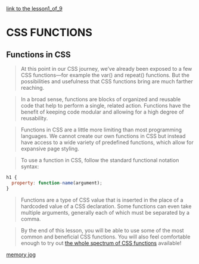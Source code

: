 [link to the lesson1_of_9](https://www.codecademy.com/courses/learn-css-variables-and-functions/lessons/learn-css-functions/exercises/css-functions-intro)

# CSS FUNCTIONS

## Functions in CSS

> At this point in our CSS journey, we’ve already been exposed to a few CSS functions—for example the var() and repeat() functions. But the possibilities and usefulness that CSS functions bring are much farther reaching.

> In a broad sense, functions are blocks of organized and reusable code that help to perform a single, related action. Functions have the benefit of keeping code modular and allowing for a high degree of reusability.

> Functions in CSS are a little more limiting than most programming languages. We cannot create our own functions in CSS but instead have access to a wide variety of predefined functions, which allow for expansive page styling.

> To use a function in CSS, follow the standard functional notation syntax:

```js
h1 {
  property: function-name(argument);
}

```

> Functions are a type of CSS value that is inserted in the place of a hardcoded value of a CSS declaration. Some functions can even take multiple arguments, generally each of which must be separated by a comma.

> By the end of this lesson, you will be able to use some of the most common and beneficial CSS functions. You will also feel comfortable enough to try out [the whole spectrum of CSS functions](https://developer.mozilla.org/en-US/docs/Web/CSS/CSS_Functions) available!

[memory jog](/c/Users/glads/Documents/PROJECTS_AT_CODECADEMY/CSS-FUNCTIONS-LESSON1_OF_9_FUNCTIONS-IN-css)
